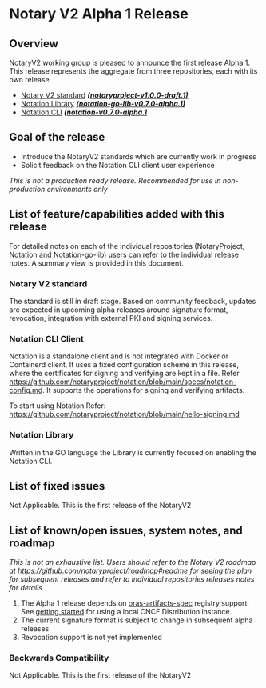 # Notary V2 Alpha 1 Release

## Overview
NotaryV2 working group is pleased to announce the first release Alpha 1. This release represents the aggregate from three repositories, each with its own release

- [Notary V2 standard](https://github.com/notaryproject/notaryproject) ***[(notaryproject-v1.0.0-draft.1)](https://github.com/notaryproject/notaryproject/releases/tag/v1.0.0-draft.1)***
- [Notation Library](https://github.com/notaryproject/notation-go-lib) ***[(notation-go-lib-v0.7.0-alpha.1)](https://github.com/notaryproject/notation-go-lib/releases/tag/v0.7.0-alpha.1)***
- [Notation CLI](https://github.com/notaryproject/notation)   ***([notation-v0.7.0-alpha.1](https://github.com/notaryproject/notation/releases/tag/v0.7.0-alpha.1)***

## Goal of the release
- Introduce the NotaryV2 standards which are currently work in progress
- Solicit feedback on the Notation CLI client user experience 

*This is not a production ready release. Recommended for use in non-production environments only*

## List of feature/capabilities added with this release
For detailed notes on each of the individual repositories (NotaryProject, Notation and Notation-go-lib) users can refer to the individual release notes. A summary view is provided in this document.

### Notary V2 standard
The standard is still in draft stage. Based on community feedback, updates are expected in upcoming alpha releases around signature format, revocation, integration with external PKI and signing services.

### Notation CLI Client
Notation is a standalone client and is not integrated with Docker or Containerd client. It uses a fixed configuration scheme in this release, where the certificates for signing and verifying are kept in a file. Refer https://github.com/notaryproject/notation/blob/main/specs/notation-config.md. It supports the operations for signing and verifying artifacts. 

To start using Notation Refer: https://github.com/notaryproject/notation/blob/main/hello-signing.md

### Notation Library
Written in the GO language the Library is currently focused on enabling the Notation CLI.

## List of fixed issues
Not Applicable. This is the first release of the NotaryV2

## List of known/open issues, system notes, and roadmap
*This is not an exhaustive list. Users should refer to the Notary V2 roadmap at https://github.com/notaryproject/roadmap#readme for seeing the plan for subsequent releases and refer to individual repositories releases notes for details*

1. The Alpha 1 release depends on [oras-artifacts-spec](https://github.com/oras-project/artifacts-spec/) registry support. See [getting started](https://github.com/notaryproject/notation/blob/main/docs/hello-signing.md#getting-started) for using a local CNCF Distribution instance.
2. The current signature format is subject to change in subsequent alpha releases
3. Revocation support is not yet implemented



### Backwards Compatibility
Not Applicable. This is the first release of the NotaryV2
